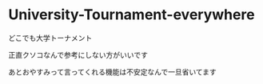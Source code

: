 # University-Tournament-everywhere
どこでも大学トーナメント

正直クソコなんで参考にしない方がいいです

あとおやすみって言ってくれる機能は不安定なんで一旦省いてます
